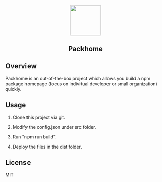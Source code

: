 <div align="center"><img src="http://img.backrunner.top/pwp_official/packhome.png" width="96"/><h2>Packhome</h2></div>

## Overview

Packhome is an out-of-the-box project which allows you build a npm package homepage (focus on indivitual developer or small organization) quickly.

## Usage

1. Clone this project via git.

2. Modify the config.json under src folder.

3. Run "npm run build".

4. Deploy the files in the dist folder.

## License

MIT
